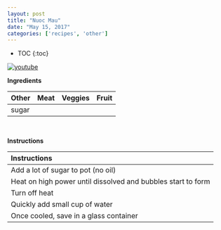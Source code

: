 ```yaml
---
layout: post
title: "Nuoc Mau"
date: "May 15, 2017"
categories: ['recipes', 'other']
---
```


* TOC
{:toc}





[![youtube](http://img.youtube.com/vi/ZGQHPZQSH_s/0.jpg)](http://www.youtube.com/watch?v=ZGQHPZQSH_s)


**Ingredients**

<table class = "presenttab">
 <thead>
  <tr>
   <th style="text-align:left;"> Other </th>
   <th style="text-align:left;"> Meat </th>
   <th style="text-align:left;"> Veggies </th>
   <th style="text-align:left;"> Fruit </th>
  </tr>
 </thead>
<tbody>
  <tr>
   <td style="text-align:left;"> sugar </td>
   <td style="text-align:left;">  </td>
   <td style="text-align:left;">  </td>
   <td style="text-align:left;">  </td>
  </tr>
</tbody>
</table>

<br>

**Instructions**

<table class = "presenttabnoh">
 <thead>
  <tr>
   <th style="text-align:left;"> Instructions </th>
  </tr>
 </thead>
<tbody>
  <tr>
   <td style="text-align:left;"> Add a lot of sugar to pot (no oil) </td>
  </tr>
  <tr>
   <td style="text-align:left;"> Heat on high power until dissolved and bubbles start to form </td>
  </tr>
  <tr>
   <td style="text-align:left;"> Turn off heat </td>
  </tr>
  <tr>
   <td style="text-align:left;"> Quickly add small cup of water </td>
  </tr>
  <tr>
   <td style="text-align:left;"> Once cooled, save in a glass container </td>
  </tr>
</tbody>
</table>

